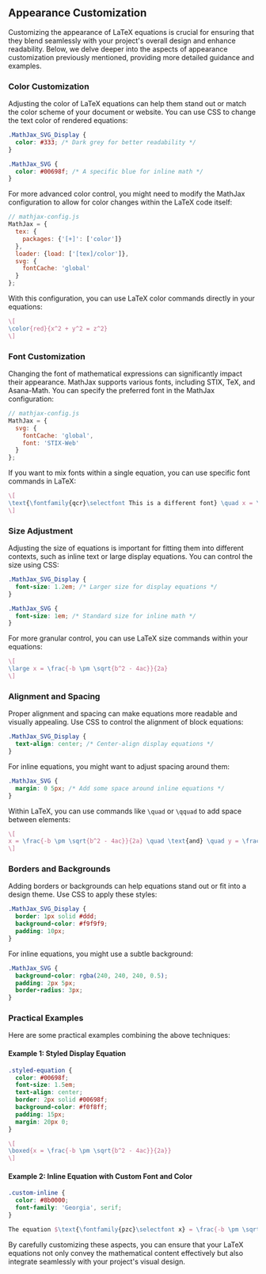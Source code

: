 ## Appearance Customization

Customizing the appearance of LaTeX equations is crucial for ensuring that they blend seamlessly with your project's overall design and enhance readability. Below, we delve deeper into the aspects of appearance customization previously mentioned, providing more detailed guidance and examples.

### Color Customization

Adjusting the color of LaTeX equations can help them stand out or match the color scheme of your document or website. You can use CSS to change the text color of rendered equations:

```css
.MathJax_SVG_Display {
  color: #333; /* Dark grey for better readability */
}

.MathJax_SVG {
  color: #00698f; /* A specific blue for inline math */
}
```

For more advanced color control, you might need to modify the MathJax configuration to allow for color changes within the LaTeX code itself:

```javascript
// mathjax-config.js
MathJax = {
  tex: {
    packages: {'[+]': ['color']}
  },
  loader: {load: ['[tex]/color']},
  svg: {
    fontCache: 'global'
  }
};
```

With this configuration, you can use LaTeX color commands directly in your equations:

```latex
\[
\color{red}{x^2 + y^2 = z^2}
\]
```

### Font Customization

Changing the font of mathematical expressions can significantly impact their appearance. MathJax supports various fonts, including STIX, TeX, and Asana-Math. You can specify the preferred font in the MathJax configuration:

```javascript
// mathjax-config.js
MathJax = {
  svg: {
    fontCache: 'global',
    font: 'STIX-Web'
  }
};
```

If you want to mix fonts within a single equation, you can use specific font commands in LaTeX:

```latex
\[
\text{\fontfamily{qcr}\selectfont This is a different font} \quad x = \frac{-b \pm \sqrt{b^2 - 4ac}}{2a}
\]
```

### Size Adjustment

Adjusting the size of equations is important for fitting them into different contexts, such as inline text or large display equations. You can control the size using CSS:

```css
.MathJax_SVG_Display {
  font-size: 1.2em; /* Larger size for display equations */
}

.MathJax_SVG {
  font-size: 1em; /* Standard size for inline math */
}
```

For more granular control, you can use LaTeX size commands within your equations:

```latex
\[
\large x = \frac{-b \pm \sqrt{b^2 - 4ac}}{2a}
\]
```

### Alignment and Spacing

Proper alignment and spacing can make equations more readable and visually appealing. Use CSS to control the alignment of block equations:

```css
.MathJax_SVG_Display {
  text-align: center; /* Center-align display equations */
}
```

For inline equations, you might want to adjust spacing around them:

```css
.MathJax_SVG {
  margin: 0 5px; /* Add some space around inline equations */
}
```

Within LaTeX, you can use commands like `\quad` or `\qquad` to add space between elements:

```latex
\[
x = \frac{-b \pm \sqrt{b^2 - 4ac}}{2a} \quad \text{and} \quad y = \frac{-b \mp \sqrt{b^2 - 4ac}}{2a}
\]
```

### Borders and Backgrounds

Adding borders or backgrounds can help equations stand out or fit into a design theme. Use CSS to apply these styles:

```css
.MathJax_SVG_Display {
  border: 1px solid #ddd;
  background-color: #f9f9f9;
  padding: 10px;
}
```

For inline equations, you might use a subtle background:

```css
.MathJax_SVG {
  background-color: rgba(240, 240, 240, 0.5);
  padding: 2px 5px;
  border-radius: 3px;
}
```

### Practical Examples

Here are some practical examples combining the above techniques:

#### Example 1: Styled Display Equation

```css
.styled-equation {
  color: #00698f;
  font-size: 1.5em;
  text-align: center;
  border: 2px solid #00698f;
  background-color: #f0f8ff;
  padding: 15px;
  margin: 20px 0;
}
```

```latex
\[
\boxed{x = \frac{-b \pm \sqrt{b^2 - 4ac}}{2a}}
\]
```

#### Example 2: Inline Equation with Custom Font and Color

```css
.custom-inline {
  color: #8b0000;
  font-family: 'Georgia', serif;
}
```

```latex
The equation $\text{\fontfamily{pzc}\selectfont x} = \frac{-b \pm \sqrt{b^2 - 4ac}}{2a}$ is crucial in algebra.
```

By carefully customizing these aspects, you can ensure that your LaTeX equations not only convey the mathematical content effectively but also integrate seamlessly with your project's visual design.